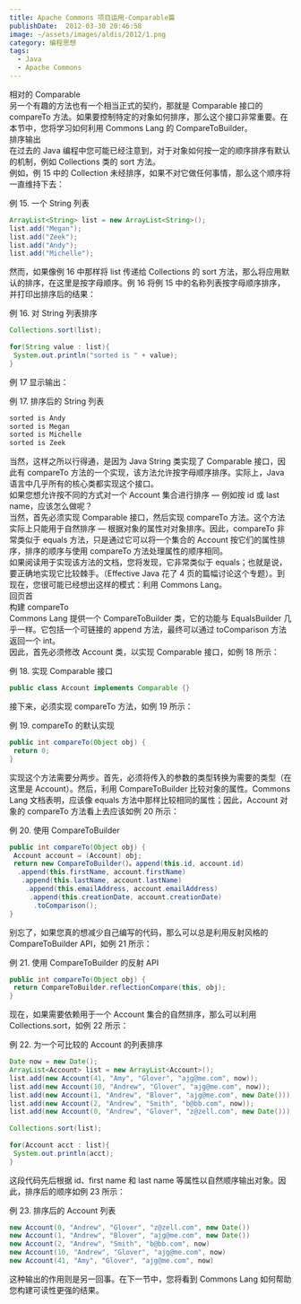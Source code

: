 ```yaml
---
title: Apache Commons 项目运用-Comparable篇
publishDate:  2012-03-30 20:46:58
image: ~/assets/images/aldis/2012/1.png
category: 编程思想
tags: 
  - Java
  - Apache Commons
---
```


相对的 Comparable  
另一个有趣的方法也有一个相当正式的契约，那就是 Comparable 接口的 compareTo 方法。如果要控制特定的对象如何排序，那么这个接口非常重要。在本节中，您将学习如何利用 Commons Lang 的 CompareToBuilder。  
排序输出  
在过去的 Java 编程中您可能已经注意到，对于对象如何按一定的顺序排序有默认的机制，例如 Collections 类的 sort 方法。  
例如，例 15 中的 Collection 未经排序，如果不对它做任何事情，那么这个顺序将一直维持下去：  
  
例 15. 一个 String 列表  
```java
ArrayList<String> list = new ArrayList<String>();  
list.add("Megan");  
list.add("Zeek");  
list.add("Andy");  
list.add("Michelle");  
```

然而，如果像例 16 中那样将 list 传递给 Collections 的 sort 方法，那么将应用默认的排序，在这里是按字母顺序。例 16 将例 15 中的名称列表按字母顺序排序，并打印出排序后的结果：  
  
例 16. 对 String 列表排序  
```java      
Collections.sort(list);  
  
for(String value : list){  
 System.out.println("sorted is " + value);  
}  
```

例 17 显示输出：  
  
例 17. 排序后的 String 列表  
```java
sorted is Andy  
sorted is Megan  
sorted is Michelle  
sorted is Zeek
```

<!-- more -->

当然，这样之所以行得通，是因为 Java String 类实现了 Comparable 接口，因此有 compareTo 方法的一个实现，该方法允许按字母顺序排序。实际上，Java 语言中几乎所有的核心类都实现这个接口。  
如果您想允许按不同的方式对一个 Account 集合进行排序 — 例如按 id 或 last name，应该怎么做呢？  
当然，首先必须实现 Comparable 接口，然后实现 compareTo 方法。这个方法实际上只能用于自然排序 — 根据对象的属性对对象排序。因此，compareTo 非常类似于 equals 方法，只是通过它可以将一个集合的 Account 按它们的属性排序，排序的顺序与使用 compareTo 方法处理属性的顺序相同。  
如果阅读用于实现该方法的文档，您将发现，它非常类似于 equals；也就是说，要正确地实现它比较棘手。（Effective Java 花了 4 页的篇幅讨论这个专题）。到现在，您很可能已经想出这样的模式：利用 Commons Lang。  
回页首  
构建 compareTo  
Commons Lang 提供一个 CompareToBuilder 类，它的功能与 EqualsBuilder 几乎一样。它包括一个可链接的 append 方法，最终可以通过 toComparison 方法返回一个 int。  
因此，首先必须修改 Account 类，以实现 Comparable 接口，如例 18 所示：  
  
例 18. 实现 Comparable 接口  
```java                 
public class Account implements Comparable {}  
```

接下来，必须实现 compareTo 方法，如例 19 所示：  
  
例 19. compareTo 的默认实现  
```java        
public int compareTo(Object obj) {  
 return 0;  
}  
```

实现这个方法需要分两步。首先，必须将传入的参数的类型转换为需要的类型（在这里是 Account）。然后，利用 CompareToBuilder 比较对象的属性。Commons Lang 文档表明，应该像 equals 方法中那样比较相同的属性；因此，Account 对象的 compareTo 方法看上去应该如例 20 所示：  
  
例 20. 使用 CompareToBuilder   
```java              
public int compareTo(Object obj) {  
 Account account = (Account) obj;  
 return new CompareToBuilder(）。append(this.id, account.id)  
  .append(this.firstName, account.firstName)  
   .append(this.lastName, account.lastName)  
    .append(this.emailAddress, account.emailAddress)  
     .append(this.creationDate, account.creationDate)  
      .toComparison();  
}  
```

别忘了，如果您真的想减少自己编写的代码，那么可以总是利用反射风格的 CompareToBuilder API，如例 21 所示：  
  
例 21. 使用 CompareToBuilder 的反射 API  
```java             
public int compareTo(Object obj) {  
 return CompareToBuilder.reflectionCompare(this, obj);  
}  
```

现在，如果需要依赖用于一个 Account 集合的自然排序，那么可以利用 Collections.sort，如例 22 所示：  
  
例 22. 为一个可比较的 Account 的列表排序  
```java               
Date now = new Date();  
ArrayList<Account> list = new ArrayList<Account>();  
list.add(new Account(41, "Amy", "Glover", "ajg@me.com", now));  
list.add(new Account(10, "Andrew", "Glover", "ajg@me.com", now));  
list.add(new Account(1, "Andrew", "Blover", "ajg@me.com", new Date()));  
list.add(new Account(2, "Andrew", "Smith", "b@bb.com", now));  
list.add(new Account(0, "Andrew", "Glover", "z@zell.com", new Date()));  
  
Collections.sort(list);  
  
for(Account acct : list){  
 System.out.println(acct);  
}  
```
这段代码先后根据 id、first name 和 last name 等属性以自然顺序输出对象。因此，排序后的顺序如例 23 所示：  
  
例 23. 排序后的 Account 列表  
```java
new Account(0, "Andrew", "Glover", "z@zell.com", new Date())  
new Account(1, "Andrew", "Blover", "ajg@me.com", new Date())  
new Account(2, "Andrew", "Smith", "b@bb.com", now)  
new Account(10, "Andrew", "Glover", "ajg@me.com", now)  
new Account(41, "Amy", "Glover", "ajg@me.com", now)  
```

这种输出的作用则是另一回事。在下一节中，您将看到 Commons Lang 如何帮助您构建可读性更强的结果。 